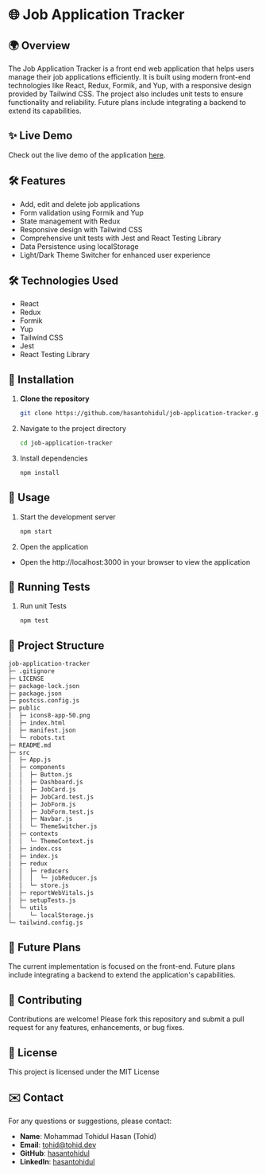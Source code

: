 
# 🌐 Job Application Tracker

## 🌍 Overview
The Job Application Tracker is a front end web application that helps users manage their job applications efficiently. It is built using modern front-end technologies like React, Redux, Formik, and Yup, with a responsive design provided by Tailwind CSS. The project also includes unit tests to ensure functionality and reliability. Future plans include integrating a backend to extend its capabilities.
## ✨ Live Demo
Check out the live demo of the application [here](https://hasantohidul-job-application-tracker.netlify.app/).
## 🛠️ Features

- Add, edit and delete job applications
- Form validation using Formik and Yup
- State management with Redux
- Responsive design with Tailwind CSS
- Comprehensive unit tests with Jest and React Testing Library
- Data Persistence using localStorage
- Light/Dark Theme Switcher for enhanced user experience


## 🛠️ Technologies Used

- React
- Redux
- Formik
- Yup
- Tailwind CSS
- Jest
- React Testing Library
## 🚀 Installation

1.  **Clone the repository**
    ```sh
    git clone https://github.com/hasantohidul/job-application-tracker.git
    ```
2. Navigate to the project directory
    ```sh
    cd job-application-tracker
    ```
3. Install dependencies
    ```sh
    npm install
    ```
## 📖 Usage

1. Start the development server
    ```sh
    npm start
    ```
2. Open the application
- Open the http://localhost:3000 in your browser to view the application

## 🧪 Running Tests

1. Run unit Tests
    ```sh
    npm test
    ```
## 📂 Project Structure
```sh
job-application-tracker
├─ .gitignore
├─ LICENSE
├─ package-lock.json
├─ package.json
├─ postcss.config.js
├─ public
│  ├─ icons8-app-50.png
│  ├─ index.html
│  ├─ manifest.json
│  └─ robots.txt
├─ README.md
├─ src
│  ├─ App.js
│  ├─ components
│  │  ├─ Button.js
│  │  ├─ Dashboard.js
│  │  ├─ JobCard.js
│  │  ├─ JobCard.test.js
│  │  ├─ JobForm.js
│  │  ├─ JobForm.test.js
│  │  ├─ Navbar.js
│  │  └─ ThemeSwitcher.js
│  ├─ contexts
│  │  └─ ThemeContext.js
│  ├─ index.css
│  ├─ index.js
│  ├─ redux
│  │  ├─ reducers
│  │  │  └─ jobReducer.js
│  │  └─ store.js
│  ├─ reportWebVitals.js
│  ├─ setupTests.js
│  └─ utils
│     └─ localStorage.js
└─ tailwind.config.js
```
## 🔮 Future Plans
The current implementation is focused on the front-end. Future plans include integrating a backend to extend the application's capabilities.
## 🤝 Contributing
Contributions are welcome! Please fork this repository and submit a pull request for any features, enhancements, or bug fixes.
## 📜 License
This project is licensed under the MIT License
## ✉️ Contact

For any questions or suggestions, please contact:

- **Name**: Mohammad Tohidul Hasan (Tohid)
- **Email**: [tohid@tohid.dev](mailto:tohid@tohid.dev)
- **GitHub**: [hasantohidul](https://github.com/hasantohidul)
- **LinkedIn**: [hasantohidul](https://www.linkedin.com/in/hasantohidul/)
